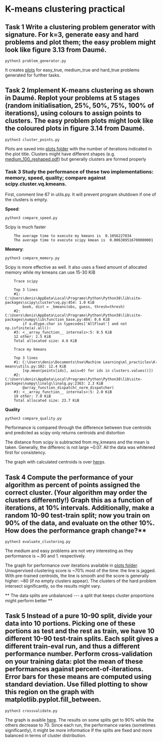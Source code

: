 # K-means clustering practical

## Task 1 Write a clustering problem generator with signature. For k=3, generate easy and hard problems and plot them; the easy problem might look like figure 3.13 from Daumé.

```python3
python3 problem_generator.py
```

It creates [plots](plots/) for easy_true, medium_true and hard_true problems generated for further tasks.

## Task 2 Implement K-means clustering as shown in Daumé. Replot your problems at 5 stages (random initialisation, 25%, 50%, 75%, 100% of iterations), using colours to assign points to clusters. The easy problem plots might look like the coloured plots in figure 3.14 from Daumé.

```python3
python3 cluster_points.py
```

Plots are saved into [plots folder](plots/) with the number of iterations indicated in the plot title. Clusters might have different shapes (e.g. [medium_100_reshaped.pdf](plots/medium_100_reshaped.pdf)) but generally clusters are formed properly

### Task 3 Study the performance of these two implementations: memory, speed, quality; compare against scipy.cluster.vq.kmeans.

First, comment line 67 in utils.py. It will prevent program shutdown if one of the clusters is empty.

**Speed**:
```python3
python3 compare_speed.py
```

Scipy is much faster

```
    The average time to execute my kmeans is  0.1056227034
    The average time to execute scipy kmean is  0.006389516700000001
```

**Memory**:
```python3
python3 compare_memory.py
```

Scipy is more effective as well. It also uses a fixed amount of allocated memory while my kmeans can use 15-30 KiB

```
    Trace scipy

    Top 3 lines
    #1: C:\Users\denis\AppData\Local\Programs\Python\Python38\lib\site-packages\scipy\cluster\vq.py:454: 1.0 KiB
        book, dist = _kmeans(obs, guess, thresh=thresh)
    #2: C:\Users\denis\AppData\Local\Programs\Python\Python38\lib\site-packages\numpy\lib\function_base.py:484: 0.6 KiB
        if a.dtype.char in typecodes['AllFloat'] and not np.isfinite(a).all():
    #3: <__array_function__ internals>:5: 0.5 KiB
    12 other: 2.5 KiB
    Total allocated size: 4.6 KiB

    Trace my kmeans

    Top 3 lines
    #1: C:\Users\denis\Documents\hse\Machine Learning\ml_practicles\K-means\utils.py:102: 12.4 KiB
        [np.mean(points[ids], axis=0) for ids in clusters.values()])
    #2: C:\Users\denis\AppData\Local\Programs\Python\Python38\lib\site-packages\numpy\linalg\linalg.py:2363: 2.3 KiB
        @array_function_dispatch(_norm_dispatcher)
    #3: <__array_function__ internals>:5: 2.0 KiB
    19 other: 7.0 KiB
    Total allocated size: 23.7 KiB
```

**Quality**
```python3
python3 compare_quality.py
```

Performance is compared through the difference between true centroids and predicted as scipy only returns centroids and distortion

The distance from scipy is subtracted from my_kmeans and the mean is taken. Generally, the differenc is not large ~0.07. All the data was whitened first for consistency.

The graph with calculated centroids is over [here](plots/my_vs_scipy_quality.pdf)s.

## Task 4 Compute the performance of your algorithm as percent of points assigned the correct cluster. (Your algorithm may order the clusters differently!) Graph this as a function of iterations, at 10% intervals. Additionally, make a random 10-90 test-train split; now you train on 90% of the data, and evaluate on the other 10%. How does the performance graph change?**

```python3
python3 evaluate_clustering.py
```

The medium and easy problems are not very interesting as they performance is ~.90 and 1. respectively.

The graph for performance over iterations available in [plots folder](plots/iterations.pdf). Unsupervised clustering score is ~70% most of the time: the line is jagged. With pre-trained centroids, the line is smooth and the score is generally higher: ~80 (if no empty clusters appear). The clusters of the hard problem intersect significantly, so the results might vary.

** The data splits are unbalanced --- a split that keeps cluster proportions might perform better **

## Task 5 Instead of a pure 10-90 split, divide your data into 10 portions. Picking one of these portions as test and the rest as train, we have 10 different 10-90 test-train splits. Each split gives a different train-eval run, and thus a different performance number. Perform cross-validation on your training data: plot the mean of these performances against percent-of-iterations. Error bars for these means are computed using standard deviation. Use filled plotting to show this region on the graph with matplotlib.pyplot.fill_between.


```python3
python3 crossvalidate.py
```

The graph is avaible [here](plots/batches.pdf). The results on some splits get to 90% while the others decrease to 70. Since each run, the performance varies (sometimes significantly), it might be more informatice If the splits are fixed and more balanced in terms of cluster distribution.
